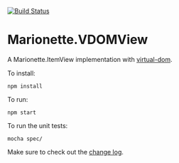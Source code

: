 [![Build Status](https://travis-ci.org/tiagorg/Marionette.VDOMView.svg?branch=master)](https://travis-ci.org/tiagorg/Marionette.VDOMView)

Marionette.VDOMView
=================

A Marionette.ItemView implementation with [virtual-dom](https://github.com/Matt-Esch/virtual-dom).

To install:

```
npm install
```

To run:
```
npm start
```

To run the unit tests:

```
mocha spec/
```

Make sure to check out the [change log](changelog.md).
